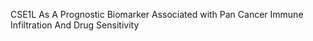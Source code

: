 CSE1L As A Prognostic Biomarker Associated with Pan Cancer Immune Infiltration And Drug Sensitivity

